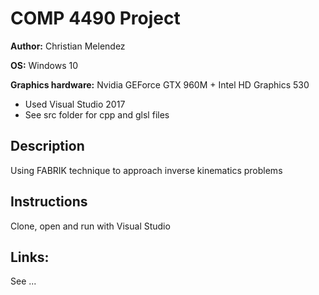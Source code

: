 # COMP 4490 Project

**Author:** Christian Melendez

**OS:** Windows 10

**Graphics hardware:** Nvidia GEForce GTX 960M + Intel HD Graphics 530

- Used Visual Studio 2017
- See src folder for cpp and glsl files

## Description
Using FABRIK technique to approach inverse kinematics problems

## Instructions
Clone, open and run with Visual Studio

## Links:
See ...
